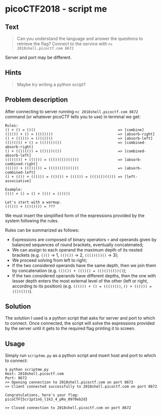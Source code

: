 # picoCTF2018 - script me
## Text
> Can you understand the language and answer the questions to retrieve the flag? Connect to the service with `nc 2018shell.picoctf.com 8672`

Server and port may be different.

## Hints
> Maybe try writing a python script?

## Problem description
After connecting to server running `nc 2018shell.picoctf.com 8672` command (or whatever picoCTF tells you to use) in terminal we get:
```
Rules:
() + () = ()()                                      => [combine]
((())) + () = ((())())                              => [absorb-right]
() + ((())) = (()(()))                              => [absorb-left]
(())(()) + () = (())(()())                          => [combined-absorb-right]
() + (())(()) = (()())(())                          => [combined-absorb-left]
(())(()) + ((())) = ((())(())(()))                  => [absorb-combined-right]
((())) + (())(()) = ((())(())(()))                  => [absorb-combined-left]
() + (()) + ((())) = (()()) + ((())) = ((()())(())) => [left-associative]

Example: 
(()) + () = () + (()) = (()())

Let's start with a warmup.
()()() + (()()()) = ???
```
We must insert the simplified form of the expressions provided by the system following the rules.

Rules can be summarized as follows:
- Expressions are composed of binary operators `+` and operands given by balanced sequences of round brackets, eventually concatenated;
- We can assign to each operand the maximum depth of its nested brackets (e.g. `()()` -> 1, `(()())` -> 2, `((())())()` -> 3);
- We proceed solving from left to right;
- If the two considered operands have the same depth, then we join them by concatenation (e.g. `(()()) + (())() = (()())(())()`);
- If the two considered operands have different depths, then the one with lesser depth enters the most external level of the other (left or right, according to its position) (e.g. `((())) + () = ((())())`, `() + ((())) = (()(()))`).

## Solution
The solution I used is a python script that asks for server and port to which to connect. Once connected, the script will solve the expressions provided by the server until it gets to the required flag printing it to screen.

## Usage
Simply run `scriptme.py` as a python script and insert host and port to which to connect:
```
$ python scriptme.py
Host: 2018shell.picoctf.com
Port: 8672
>> Opening connection to 2018shell.picoctf.com on port 8672
>> Client connected successfully to 2018shell.picoctf.com on port 8672

Congratulations, here's your flag: picoCTF{5cr1pt1nG_l1k3_4_pRo_0970eb2d}

>> Closed connection to 2018shell.picoctf.com on port 8672
```
